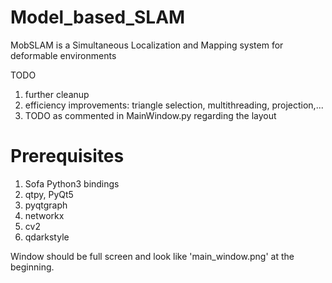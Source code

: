 # Model_based_SLAM
MobSLAM is a Simultaneous Localization and Mapping system for deformable environments

TODO
1. further cleanup
2. efficiency improvements: triangle selection, multithreading, projection,...
3. TODO as commented in MainWindow.py regarding the layout

# Prerequisites
1. Sofa Python3 bindings
2. qtpy, PyQt5
3. pyqtgraph
4. networkx 
5. cv2
6. qdarkstyle

Window should be full screen and look like 'main_window.png' at the beginning. 